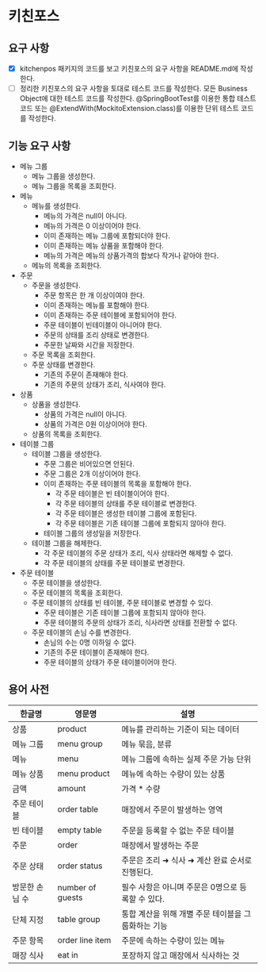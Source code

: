 # 키친포스

## 요구 사항
- [x] kitchenpos 패키지의 코드를 보고 키친포스의 요구 사항을 README.md에 작성한다.
- [ ] 정리한 키친포스의 요구 사항을 토대로 테스트 코드를 작성한다. 모든 Business Object에 대한 테스트 코드를 작성한다. @SpringBootTest를 이용한 통합 테스트 코드 또는 @ExtendWith(MockitoExtension.class)를 이용한 단위 테스트 코드를 작성한다.

## 기능 요구 사항
- 메뉴 그룹
  - 메뉴 그룹을 생성한다.
  - 메뉴 그룹을 목록을 조회한다.
- 메뉴
  - 메뉴를 생성한다.
    - 메뉴의 가격은 null이 아니다.
    - 메뉴의 가격은 0 이상이어야 한다.
    - 이미 존재하는 메뉴 그룹에 포함되더야 한다.
    - 이미 존재하는 메뉴 상품을 포함해야 한다.
    - 메뉴의 가격은 메뉴의 상품가격의 합보다 작거나 같아야 한다.
  - 메뉴의 목록을 조회한다.
- 주문
  - 주문을 생성한다.
    - 주문 항목은 한 개 이상이여야 한다.
    - 이미 존재하는 메뉴를 포함해야 한다.
    - 이미 존재하는 주문 테이블에 포함되어야 한다.
    - 주문 테이블이 빈테이블이 아니어야 한다.
    - 주문의 상태를 조리 상태로 변경한다.
    - 주문한 날짜와 시간을 저장한다.
  - 주문 목록을 조회한다.
  - 주문 상태를 변경한다.
    - 기존의 주문이 존재해야 한다.
    - 기존의 주문의 상태가 조리, 식사여야 한다.
- 상품
  - 상품을 생성한다.
    - 상품의 가격은 null이 아니다.
    - 상품의 가격은 0원 이상이어야 한다.
  - 상품의 목록을 조회한다.
- 테이블 그룹
  - 테이블 그룹을 생성한다.
    - 주문 그룹은 비어있으면 안된다.
    - 주문 그룹은 2개 이상이어야 한다.
    - 이미 존재하는 주문 테이블의 목록을 포함해야 한다.
      - 각 주문 테이블은 빈 테이블이어야 한다.
      - 각 주문 테이블의 상태를 주문 테이블로 변경한다.
      - 각 주문 테이블은 생성한 테이블 그룹에 포함된다.
      - 각 주문 테이블은 기존 테이블 그룹에 포함되지 않아야 한다.
    - 테이블 그룹의 생성일을 저장한다.
  - 테이블 그룹을 해제한다.
    - 각 주문 테이블의 주문 상태가 조리, 식사 상태라면 해제할 수 없다.
    - 각 주문 테이블의 상태를 주문 테이블로 변경한다.
- 주문 테이블
  - 주문 테이블을 생성한다.
  - 주문 테이블의 목록을 조회한다.
  - 주문 테이블의 상태를 빈 테이블, 주문 테이블로 변경할 수 있다.
    - 주문 테이블은 기존 테이블 그룹에 포함되지 않아야 한다.
    - 주문 테이블의 주문의 상태가 조리, 식사라면 상태를 전환할 수 없다.
  - 주문 테이블의 손님 수를 변경한다.
    - 손님의 수는 0명 이하일 수 없다.
    - 기존의 주문 테이블이 존재해야 한다.
    - 주문 테이블의 상태가 주문 테이블이어야 한다.

## 용어 사전

| 한글명 | 영문명 | 설명 |
| --- | --- | --- |
| 상품 | product | 메뉴를 관리하는 기준이 되는 데이터 |
| 메뉴 그룹 | menu group | 메뉴 묶음, 분류 |
| 메뉴 | menu | 메뉴 그룹에 속하는 실제 주문 가능 단위 |
| 메뉴 상품 | menu product | 메뉴에 속하는 수량이 있는 상품 |
| 금액 | amount | 가격 * 수량 |
| 주문 테이블 | order table | 매장에서 주문이 발생하는 영역 |
| 빈 테이블 | empty table | 주문을 등록할 수 없는 주문 테이블 |
| 주문 | order | 매장에서 발생하는 주문 |
| 주문 상태 | order status | 주문은 조리 ➜ 식사 ➜ 계산 완료 순서로 진행된다. |
| 방문한 손님 수 | number of guests | 필수 사항은 아니며 주문은 0명으로 등록할 수 있다. |
| 단체 지정 | table group | 통합 계산을 위해 개별 주문 테이블을 그룹화하는 기능 |
| 주문 항목 | order line item | 주문에 속하는 수량이 있는 메뉴 |
| 매장 식사 | eat in | 포장하지 않고 매장에서 식사하는 것 |
